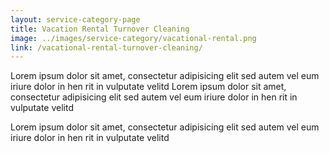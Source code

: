 ```yaml
---
layout: service-category-page
title: Vacation Rental Turnover Cleaning
image: ../images/service-category/vacational-rental.png
link: /vacational-rental-turnover-cleaning/
---
```

Lorem ipsum dolor sit amet, consectetur adipisicing elit sed autem vel eum iriure dolor in hen rit in vulputate velitd Lorem ipsum dolor sit amet, consectetur adipisicing elit sed autem vel eum iriure dolor in hen rit in vulputate velitd

Lorem ipsum dolor sit amet, consectetur adipisicing elit sed autem vel eum iriure dolor in hen rit in vulputate velitd